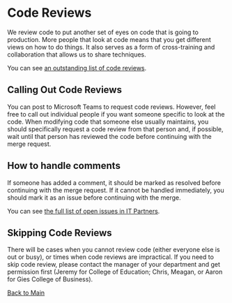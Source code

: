 # Code Reviews

We review code to put another set of eyes on code that is going to production. More people that look at code means that you get different views on how to do things. It also serves as a form of cross-training and collaboration that allows us to share techniques. 

You can see [an outstanding list of code reviews](https://github.com/pulls?user=itpartnersillinois).

## Calling Out Code Reviews

You can post to Microsoft Teams to request code reviews. However, feel free to call out individual people if you want someone specific to look at the code. When modifying code that someone else usually maintains, you should specifically request a code review from that person and, if possible, wait until that person has reviewed the code before continuing with the merge request. 

## How to handle comments

If someone has added a comment, it should be marked as resolved before continuing with the merge request. If it cannot be handled immediately, you should mark it as an issue before continuing with the merge. 

You can see [the full list of open issues in IT Partners](https://github.com/search?l=&q=user%3Aitpartnersillinois&state=open&type=Issues). 

## Skipping Code Reviews

There will be cases when you cannot review code (either everyone else is out or busy), or times when code reviews are impractical. If you need to skip code review, please contact the manager of your department and get permission first (Jeremy for College of Education; Chris, Meagan, or Aaron for Gies College of Business). 

[Back to Main](https://github.com/itpartnersillinois/tutorial/blob/main/README.md)
